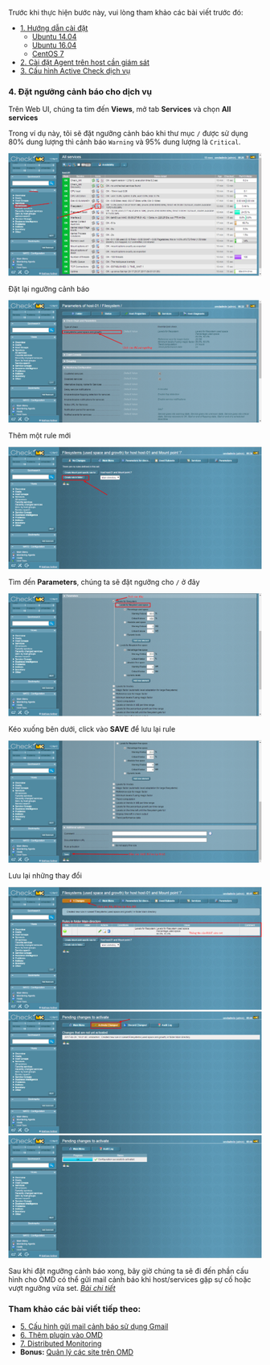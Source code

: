 Trước khi thực hiện bước này, vui lòng tham khảo các bài viết trước đó: 

- [1. Hướng dẫn cài đặt](../README.md#1)
	- [Ubuntu 14.04](1.3.Setup-OMD-U14.04.md)
	- [Ubuntu 16.04](1.2.Setup-OMD-U16.04.md)
	- [CentOS 7](1.1.Setup-OMD-CentOS7.md)
- [2. Cài đặt Agent trên host cần giám sát](2.Install-agent.md)
- [3. Cấu hình Active Check dịch vụ](3.Active-check.md)

### 4. Đặt ngưỡng cảnh báo cho dịch vụ

Trên Web UI, chúng ta tìm đến **Views**, mở tab **Services** và chọn **All services**

Trong ví dụ này, tôi sẽ đặt ngưỡng cảnh báo khi thư mục `/` được sử dụng 80% dung lượng thì cảnh báo `Warning` và 95% dung lượng là `Critical`.

<img src="../images/20-set-nguong-1.png" />

Đặt lại ngưỡng cảnh báo

<img src="../images/20-set-nguong-2.png" />

Thêm một rule mới

<img src="../images/20-set-nguong-3.png" />

Tìm đến **Parameters**, chúng ta sẽ đặt ngưỡng cho `/` ở đây

<img src="../images/20-set-nguong-4.png" />

Kéo xuống bên dưới, click vào **SAVE** để lưu lại rule

<img src="../images/20-set-nguong-5.png" />

Lưu lại những thay đổi

<img src="../images/20-set-nguong-6.png" />

<img src="../images/20-set-nguong-7.png" />

<img src="../images/20-set-nguong-8.png" />

Sau khi đặt ngưỡng cảnh báo xong, bây giờ chúng ta sẽ đi đến phần cấu hình cho OMD có thể gửi mail cảnh báo khi host/services gặp sự cố hoặc vượt ngưỡng vừa set. *[Bài chi tiết](5.Send-Noitify.md)*

### Tham khảo các bài viết tiếp theo:

- [5. Cấu hình gửi mail cảnh báo sử dụng Gmail](5.Send-Noitify.md)
- [6. Thêm plugin vào OMD](6.Add-plugins.md)
- [7. Distributed Monitoring](7.Distributed.md)
- **Bonus:** [Quản lý các site trên OMD](Management-OMD.md)
